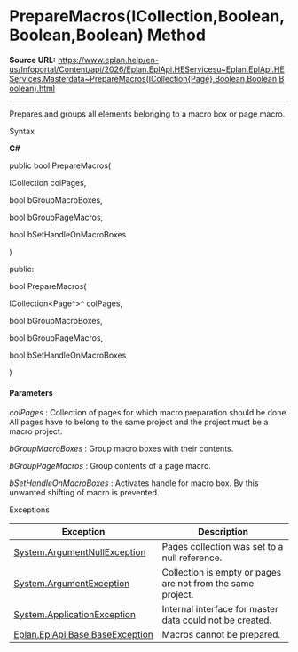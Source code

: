# PrepareMacros(ICollection<Page>,Boolean,Boolean,Boolean) Method

**Source URL:** https://www.eplan.help/en-us/Infoportal/Content/api/2026/Eplan.EplApi.HEServicesu~Eplan.EplApi.HEServices.Masterdata~PrepareMacros(ICollection{Page},Boolean,Boolean,Boolean).html

---

Prepares and groups all elements belonging to a macro box or page macro.

Syntax

**C#**



public bool PrepareMacros( 

   ICollection<Page> colPages,

   bool bGroupMacroBoxes,

   bool bGroupPageMacros,

   bool bSetHandleOnMacroBoxes

)

public:

bool PrepareMacros( 

   ICollection<Page^>^ colPages,

   bool bGroupMacroBoxes,

   bool bGroupPageMacros,

   bool bSetHandleOnMacroBoxes

)


#### Parameters

*colPages*
:   Collection of pages for which macro preparation should be done. All pages have to belong to the same project and the project must be a macro project.

*bGroupMacroBoxes*
:   Group macro boxes with their contents.

*bGroupPageMacros*
:   Group contents of a page macro.

*bSetHandleOnMacroBoxes*
:   Activates handle for macro box. By this unwanted shifting of macro is prevented.

Exceptions

| Exception | Description |
| --- | --- |
| [System.ArgumentNullException](#) | Pages collection was set to a null reference. |
| [System.ArgumentException](#) | Collection is empty or pages are not from the same project. |
| [System.ApplicationException](#) | Internal interface for master data could not be created. |
| [Eplan.EplApi.Base.BaseException](Eplan.EplApi.Baseu~Eplan.EplApi.Base.BaseException.html) | Macros cannot be prepared. |
